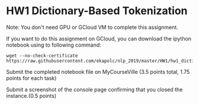# HW1 Dictionary-Based Tokenization #

Note: You don't need GPU or GCloud VM to complete this assignment. 

If you want to do this assignment on GCloud, you can download the ipython notebook using to following command:

```
wget --no-check-certificate https://raw.githubusercontent.com/ekapolc/nlp_2019/master/HW1/hw1_dictionary_based_tokenization.ipynb 
```

Submit the completed notebook file on MyCourseVille (3.5 points total, 1.75 points for each task)

Submit a screenshot of the console page confirming that you closed the instance.(0.5 points)
